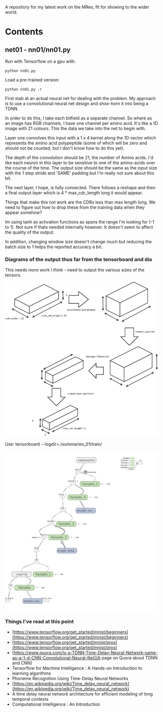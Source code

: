 A repository for my latest work on the MRes, fit for showing to the wider world.

# Contents

## net01 - nn01/nn01.py

Run with Tensorflow on a gpu with:

    python nn01.py

Load a pre-trained version:

    python nn01.py -r

First stab at an actual neural net for dealing with the problem. My approach is to use a convolutional neural net design and *shoe-horn* it into being a TDNN. 

In order to do this, I take each bitfield as a separate channel. So where as an image has RGB channels, I have one channel per amino acid. It's like a 1D image with 21 colours. This the data we take into the net to begin with.

Layer one convolves this input with a 1 x 4 kernel along the 1D vector which represents the amino acid polypeptide (some of which will be zero and should not be counted, but I don't know how to do this yet).

The depth of the convolution should be 21, the number of Amino acids. I'd like each neuron in this layer to be sensitive to one of the amino-acids over the course of the time. The output size *should* be the same as the input size with the 1 step stride and 'SAME' padding but I'm really not sure about this bit.

The next layer, I hope, is fully connected. There follows a reshape and then a final output layer which is 4 * max_cdr_length long it would appear. 

Things that make this not work are the CDRs less than max length long. We need to figure out how to drop these from the training data when they appear somehow?

Im using tanh as activation functions as spans the range I'm looking for (-1 to 1). Not sure if thats needed internally however. It doesn't seem to affect the quality of the output.

In addition, changing window size doesn't change much but reducing the batch size to 1 helps the reported accuracy a bit.

### Diagrams of the output thus far from the tensorboard and dia

This needs more work I think - need to output the various sizes of the tensors.

![dia version](nn01/nn01.png)

Use: 
    tensorboard --logdir=./summaries_01/train/

![tensorboard](nn01/nn01_tensorboard.png)


### Things I've read at this point

* [https://www.tensorflow.org/get_started/mnist/beginners](https://www.tensorflow.org/get_started/mnist/beginners)
* [https://www.tensorflow.org/get_started/mnist/pros](https://www.tensorflow.org/get_started/mnist/pros)
* [https://www.quora.com/Is-a-TDNN-Time-Delay-Neural-Network-same-as-a-1-d-CNN-Convolutional-Neural-Net](A page on Quora about TDNN and CNN) 
* Tensorflow for Machine Intelligence : A Hands-on Introduction to learning algorithms
* Phoneme Recognition Using Time-Delay Neural Networks
* [https://en.wikipedia.org/wiki/Time_delay_neural_network](https://en.wikipedia.org/wiki/Time_delay_neural_network)
* A time delay neural network architecture for efficient modeling of long temporal contexts
* Computational Intelligence : An Introduction
